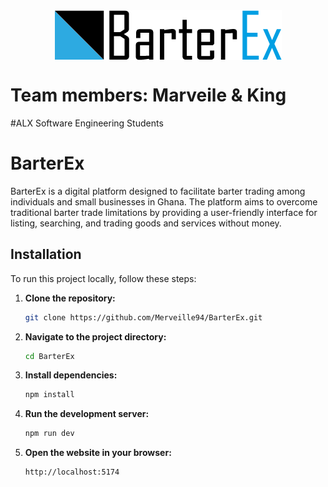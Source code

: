 <div style="display: flex; justify-content: center;"><img src="./public/ALX%20BARTERX.png" alt="banner"></div>


# Team members: Marveile & King
#ALX Software Engineering Students
# BarterEx
 BarterEx is a digital platform designed to facilitate barter trading among individuals and small businesses in Ghana. The platform aims to overcome traditional barter trade limitations by providing a user-friendly interface for listing, searching, and trading goods and services without money.

## Installation

To run this project locally, follow these steps:

1. **Clone the repository:**
   ```bash
   git clone https://github.com/Merveille94/BarterEx.git
   ```
2. **Navigate to the project directory:**
   ```bash
   cd BarterEx
   ```
3. **Install dependencies:**
   ```bash
   npm install
   ```
4. **Run the development server:**
   ```bash
   npm run dev
   ```
5. **Open the website in your browser:**
   ```bash
   http://localhost:5174
   ```

